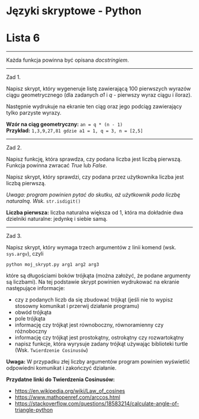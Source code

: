# Języki skryptowe - Python
# Lista 6

---

Każda funkcja powinna być opisana *docstringiem*.

---

Zad 1.

Napisz skrypt, który wygeneruje listę zawierającą 100 pierwszych wyrazów
ciągu geometrycznego (dla zadanych *a1* i *q* - pierwszy wyraz ciągu i iloraz).

Następnie wydrukuje na ekranie ten ciąg oraz jego podciąg zawierający tylko
parzyste wyrazy.

<b>Wzór na ciąg geometryczny:</b>  `an = q * (n - 1)`   
<b>Przykład:</b> `1,3,9,27,81 gdzie a1 = 1, q = 3, n = [2,5]`

---

Zad 2.

Napisz funkcję, która sprawdza, czy podana liczba jest liczbą pierwszą. Funkcja
powinna zwracać *True* lub *False*.

Napisz skrypt, który sprawdzi, czy podana przez użytkownika liczba jest liczbą pierwszą.

*Uwaga: program powinien pytać do skutku, aż użytkownik poda liczbę naturalną. Wsk.* `str.isdigit()`

**Liczba pierwsza:** liczba naturalna większa od 1, która ma dokładnie dwa dzielniki naturalne: jedynkę i siebie samą. 

---

Zad 3.

Napisz skrypt, który wymaga trzech argumentów z linii komend (wsk. `sys.argv`), czyli

```
python moj_skrypt.py arg1 arg2 arg3
```

które są długościami boków trójkąta (można założyć, że podane argumenty są liczbami). Na tej podstawie skrypt powinien wydrukować na ekranie następujące informacje:

* czy z podanych liczb da się zbudować trójkąt (jeśli nie to wypisz stosowny komunikat i przerwij działanie programu)
* obwód trójkąta
* pole trójkąta
* informację czy trójkąt jest równoboczny, równoramienny czy różnoboczny
* informację czy trójkąt jest prostokątny, ostrokątny czy rozwartokątny
* napisz funkcje, która wyrysuje zadany trójkąt używając biblioteki turtle (Wsk. `Twierdzenie Cosinusów`)

**Uwaga:** W przypadku złej liczby argumentów program powinien wyświetlić odpowiedni komunikat i zakończyć działanie.

**Przydatne linki do Twierdzenia Cosinusów:**
- https://en.wikipedia.org/wiki/Law_of_cosines
- https://www.mathopenref.com/arccos.html
- https://stackoverflow.com/questions/18583214/calculate-angle-of-triangle-python